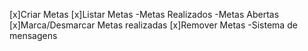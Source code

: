 [x]Criar Metas
[x]Listar Metas
    -Metas Realizados
    -Metas Abertas
[x]Marca/Desmarcar Metas realizadas
[x]Remover Metas
-Sistema de mensagens

